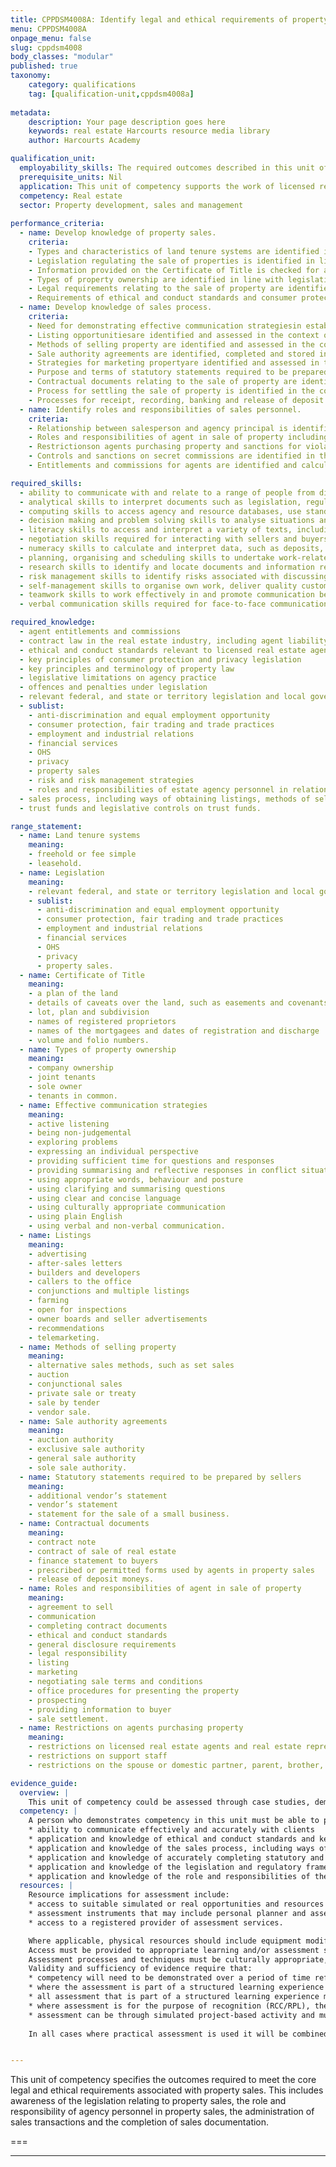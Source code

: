 ```yaml
---
title: CPPDSM4008A: Identify legal and ethical requirements of property sales to complete work
menu: CPPDSM4008A
onpage_menu: false
slug: cppdsm4008
body_classes: "modular"
published: true
taxonomy:
	category: qualifications
	tag: [qualification-unit,cppdsm4008a]
	
metadata:
    description: Your page description goes here
    keywords: real estate Harcourts resource media library
    author: Harcourts Academy

qualification_unit:
  employability_skills: The required outcomes described in this unit of competency contain applicable facets of employability skills. The Employability Skills Summary of the qualification in which this unit of competency is packaged, will assist in identifying employability skills requirements.
  prerequisite_units: Nil
  application: This unit of competency supports the work of licensed real estate agents and real estate representatives involved in property sales. It addresses the requirements for licensed real estate agents and real estate representatives to be able to identify and explain relevant legislation, roles, responsibility and documentation.
  competency: Real estate
  sector: Property development, sales and management
  
performance_criteria:
  - name: Develop knowledge of property sales.
    criteria:
    - Types and characteristics of land tenure systems are identified in line with legislation.
    - Legislation regulating the sale of properties is identified in line with agency practice.
    - Information provided on the Certificate of Title is checked for accuracy against the agency agreement.
    - Types of property ownership are identified in line with legislation.
    - Legal requirements relating to the sale of property are identified and interpreted in line with legislation and agency requirements.
    - Requirements of ethical and conduct standards and consumer protection and privacy legislation in relation to the sale of property are identified in line with legislative requirements and agency practice.
  - name: Develop knowledge of sales process.
    criteria:
    - Need for demonstrating effective communication strategiesin establishing rapport with clients, determining client needs, providing accurate advice, addressing client concerns and dealing with conflict is identified in line with agency practice.
    - Listing opportunitiesare identified and assessed in the context of legislative requirements and agency practice.
    - Methods of selling property are identified and assessed in the context of legislative requirements and agency practice.
    - Sale authority agreements are identified, completed and stored in line with legislative requirements and agency practice.
    - Strategies for marketing propertyare identified and assessed in the context of legislative requirements and agency practice.
    - Purpose and terms of statutory statements required to be prepared by sellers for the sale of property and businessesare identified and interpreted in the context of legislative requirements and agency practice.
    - Contractual documents relating to the sale of property are identified, interpreted, completed and stored in line with legislative requirements and agency practice.
    - Process for settling the sale of property is identified in the context of legislative requirements and agency practice.
    - Processes for receipt, recording, banking and release of deposit moneys are identified in the context of legislative requirements and agency practice.
  - name: Identify roles and responsibilities of sales personnel.
    criteria:
    - Relationship between salesperson and agency principal is identified in the context of legislative requirements and agency practice.
    - Roles and responsibilities of agent in sale of property including general disclosure requirements are identified, interpreted and assessed in the context of legislative requirements and agency practice.
    - Restrictionson agents purchasing property and sanctions for violations of restrictions are identified, interpreted and complied with in line with legislative requirements and agency practice.
    - Controls and sanctions on secret commissions are identified in the context of legislative requirements and agency practice.
    - Entitlements and commissions for agents are identified and calculated in the context of legislative requirements and agency practice.

required_skills:
  - ability to communicate with and relate to a range of people from diverse social, economic and cultural backgrounds and with varying physical and mental abilities
  - analytical skills to interpret documents such as legislation, regulations, contracts, contract notes, sale authority documents and Certificates of Title
  - computing skills to access agency and resource databases, use standard software packages, send and receive emails, access the internet and web pages, and complete and lodge standard documents online
  - decision making and problem solving skills to analyse situations and make decisions associated with the sale of property
  - literacy skills to access and interpret a variety of texts, including contracts; prepare general information and papers; prepare formal and informal letters, reports and applications; and complete prescribed forms
  - negotiation skills required for interacting with sellers and buyers
  - numeracy skills to calculate and interpret data, such as deposits, entitlements and commissions
  - planning, organising and scheduling skills to undertake work-related tasks, such as preparing correspondence, organising deposits and arranging property inspections
  - research skills to identify and locate documents and information relating to the sale of property
  - risk management skills to identify risks associated with discussing sale and purchase options with sellers and buyers
  - self-management skills to organise own work, deliver quality customer service and effectively manage competing demands
  - teamwork skills to work effectively in and promote communication between sales, property management and administrative teams in an agency environment
  - verbal communication skills required for face-to-face communication with real estate sellers and buyers.

required_knowledge:
  - agent entitlements and commissions
  - contract law in the real estate industry, including agent liability for breach of contract and negligence
  - ethical and conduct standards relevant to licensed real estate agents and real estate representatives
  - key principles of consumer protection and privacy legislation
  - key principles and terminology of property law
  - legislative limitations on agency practice
  - offences and penalties under legislation
  - relevant federal, and state or territory legislation and local government regulations relating to-
  - sublist:
    - anti-discrimination and equal employment opportunity
    - consumer protection, fair trading and trade practices
    - employment and industrial relations
    - financial services
    - OHS
    - privacy
    - property sales
    - risk and risk management strategies
    - roles and responsibilities of estate agency personnel in relation to the sale of property
  - sales process, including ways of obtaining listings, methods of selling property, strategies for marketing property, and the process for settling the sale of property
  - trust funds and legislative controls on trust funds.

range_statement:
  - name: Land tenure systems
    meaning:
    - freehold or fee simple
    - leasehold.
  - name: Legislation
    meaning:
    - relevant federal, and state or territory legislation and local government regulations relating to-
    - sublist:
      - anti-discrimination and equal employment opportunity
      - consumer protection, fair trading and trade practices
      - employment and industrial relations
      - financial services
      - OHS
      - privacy
      - property sales.
  - name: Certificate of Title
    meaning:
    - a plan of the land
    - details of caveats over the land, such as easements and covenants
    - lot, plan and subdivision
    - names of registered proprietors
    - names of the mortgagees and dates of registration and discharge
    - volume and folio numbers.
  - name: Types of property ownership
    meaning:
    - company ownership
    - joint tenants
    - sole owner
    - tenants in common.
  - name: Effective communication strategies
    meaning:
    - active listening
    - being non-judgemental
    - exploring problems
    - expressing an individual perspective
    - providing sufficient time for questions and responses
    - providing summarising and reflective responses in conflict situations
    - using appropriate words, behaviour and posture
    - using clarifying and summarising questions
    - using clear and concise language
    - using culturally appropriate communication
    - using plain English
    - using verbal and non-verbal communication.
  - name: Listings
    meaning:
    - advertising
    - after-sales letters
    - builders and developers
    - callers to the office
    - conjunctions and multiple listings
    - farming
    - open for inspections
    - owner boards and seller advertisements
    - recommendations
    - telemarketing.
  - name: Methods of selling property
    meaning:
    - alternative sales methods, such as set sales
    - auction
    - conjunctional sales
    - private sale or treaty
    - sale by tender
    - vendor sale.
  - name: Sale authority agreements
    meaning:
    - auction authority
    - exclusive sale authority
    - general sale authority
    - sole sale authority.
  - name: Statutory statements required to be prepared by sellers
    meaning:
    - additional vendor’s statement
    - vendor’s statement
    - statement for the sale of a small business.
  - name: Contractual documents
    meaning:
    - contract note
    - contract of sale of real estate
    - finance statement to buyers
    - prescribed or permitted forms used by agents in property sales
    - release of deposit moneys.
  - name: Roles and responsibilities of agent in sale of property
    meaning:
    - agreement to sell
    - communication
    - completing contract documents
    - ethical and conduct standards
    - general disclosure requirements
    - legal responsibility
    - listing
    - marketing
    - negotiating sale terms and conditions
    - office procedures for presenting the property
    - prospecting
    - providing information to buyer
    - sale settlement.
  - name: Restrictions on agents purchasing property
    meaning:
    - restrictions on licensed real estate agents and real estate representatives
    - restrictions on support staff
    - restrictions on the spouse or domestic partner, parent, brother, sister or child of licensed real estate agents or real estate representatives.

evidence_guide:
  overview: |
    This unit of competency could be assessed through case studies, demonstrations, practical exercises and targeted written (including alternative formats where necessary) or verbal questioning relating to the legal and ethical requirements of property sales. The case studies, demonstration and questioning would include collecting evidence of the candidate’s knowledge and application of ethical standards and relevant federal, and state or territory legislation and regulations. This assessment may be carried out in a simulated or workplace environment.
  competency: |
    A person who demonstrates competency in this unit must be able to provide evidence of:
    * ability to communicate effectively and accurately with clients
    * application and knowledge of ethical and conduct standards and key principles of consumer protection and privacy in relation to the sale of  property
    * application and knowledge of the sales process, including ways of obtaining listings, methods of selling property, strategies for marketing property, and the process for settling the sale of property
    * application and knowledge of accurately completing statutory and agency sales documentation, including authorities and contracts
    * application and knowledge of the legislation and regulatory framework relevant to the sale of property
    * application and knowledge of the role and responsibilities of the agent in the sale of property, including the legislative restrictions on agents purchasing property and the controls and sanctions associated with secret commissions.
  resources: |
    Resource implications for assessment include:
    * access to suitable simulated or real opportunities and resources to demonstrate competence
    * assessment instruments that may include personal planner and assessment record book
    * access to a registered provider of assessment services.

    Where applicable, physical resources should include equipment modified for people with disabilities.
    Access must be provided to appropriate learning and/or assessment support when required.
    Assessment processes and techniques must be culturally appropriate, and appropriate to the language and literacy capacity of the candidate and the work being performed.
    Validity and sufficiency of evidence require that:
    * competency will need to be demonstrated over a period of time reflecting the scope of the role and the practical requirements of the workplace
    * where the assessment is part of a structured learning experience the evidence collected must relate to a number of performances assessed at different points in time and separated by further learning and practice with a decision of competence only taken at the point when the assessor has complete confidence in the person’s competence
    * all assessment that is part of a structured learning experience must include a combination of direct, indirect and supplementary evidence
    * where assessment is for the purpose of recognition (RCC/RPL), the evidence provided will need to be current and show that it represents competency demonstrated over a period of time
    * assessment can be through simulated project‑based activity and must include evidence relating to each of the elements in this unit.
    
    In all cases where practical assessment is used it will be combined with targeted questioning to assess the underpinning knowledge. Questioning will be undertaken in such a manner as is appropriate to the language and literacy levels of the candidate and any cultural issues that may affect responses to the questions, and will reflect the requirements of the competency and the work being performed.


---
```


This unit of competency specifies the outcomes required to meet the core legal and ethical requirements associated with property sales. This includes awareness of the legislation relating to property sales, the role and responsibility of agency personnel in property sales, the administration of sales transactions and the completion of sales documentation.

===


---